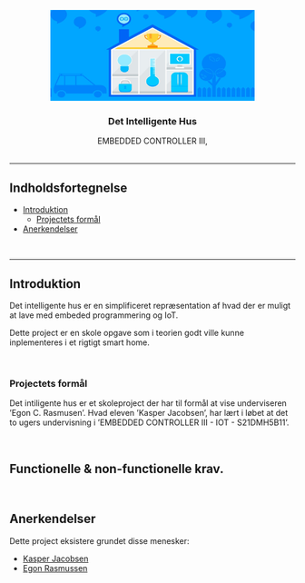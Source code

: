 <!-- PROJECT LOGO -->
<p align="center">
  <a>
    <img src="Billeder/hus.jpg" alt="Logo" width="360" height="160">
  </a>
  
  <h3 align="center">Det Intelligente Hus</h3>

  <p align="center">
    EMBEDDED CONTROLLER III, <br /><br />
  </p>
</p>

___

## Indholdsfortegnelse

* [Introduktion](#Introduktion)
    * [Projectets formål](#Projectets_formål)
* [Anerkendelser](#Anerkendelser)


<p>
<br/>
</p>

___

## Introduktion

Det intelligente hus er en simplificeret repræsentation af hvad der er muligt at lave med embeded programmering og IoT.

Dette project er en skole opgave som i teorien godt ville kunne inplementeres i et rigtigt smart home.

<p>
<br/>
</p>

### Projectets formål

Det intiligente hus er et skoleproject der har til formål at vise underviseren ’Egon C. Rasmusen’. Hvad eleven ’Kasper Jacobsen’, har lært i løbet at det to ugers undervisning i ’EMBEDDED CONTROLLER III - IOT - S21DMH5B11’.

<p>
<br/>
</p>

## Functionelle & non-functionelle krav.



<p>
<br/>
</p>

## Anerkendelser

Dette project eksistere grundet disse menesker:

* [Kasper Jacobsen](https://github.com/Moonshine42tech)
* [Egon Rasmussen](https://github.com/EgonRasmussen)


